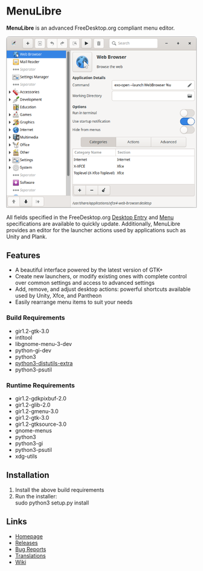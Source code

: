 # MenuLibre
**MenuLibre** is an advanced FreeDesktop.org compliant menu editor.

![MenuLibre window](https://github.com/bluesabre/menulibre/blob/wiki-assets/readme/menulibre-github.png)

All fields specified in the FreeDesktop.org [Desktop Entry](https://specifications.freedesktop.org/desktop-entry-spec/latest/) and [Menu](https://specifications.freedesktop.org/menu-spec/latest/) 
specifications are available to quickly update.
Additionally, MenuLibre provides an editor for the launcher actions 
used by applications such as Unity and Plank.

## Features
 - A beautiful interface powered by the latest version of GTK+
 - Create new launchers, or modify existing ones with complete control over common settings and access to advanced settings
 - Add, remove, and adjust desktop actions: powerful shortcuts available used by Unity, Xfce, and Pantheon
 - Easily rearrange menu items to suit your needs

### Build Requirements
 - gir1.2-gtk-3.0
 - intltool
 - libgnome-menu-3-dev
 - python-gi-dev
 - python3
 - [python3-distutils-extra](https://launchpad.net/python-distutils-extra)
 - python3-psutil

### Runtime Requirements
 - gir1.2-gdkpixbuf-2.0 
 - gir1.2-glib-2.0
 - gir1.2-gmenu-3.0 
 - gir1.2-gtk-3.0 
 - gir1.2-gtksource-3.0
 - gnome-menus 
 - python3 
 - python3-gi
 - python3-psutil 
 - xdg-utils 

## Installation

 1. Install the above build requirements
 2. Run the installer: \
    sudo python3 setup.py install

## Links
 - [Homepage](https://bluesabre.org/menulibre/)
 - [Releases](https://github.com/bluesabre/menulibre/releases)
 - [Bug Reports](https://github.com/bluesabre/menulibre/issues)
 - [Translations](https://www.transifex.com/bluesabreorg/menulibre)
 - [Wiki](https://github.com/bluesabre/menulibre/wiki)

